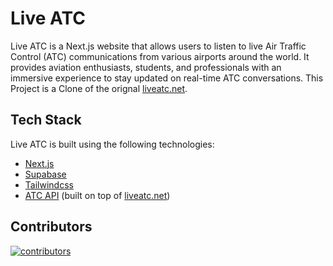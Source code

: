 # Live ATC

Live ATC is a Next.js website that allows users to listen to live Air Traffic Control (ATC) communications from various airports around the world. It provides aviation enthusiasts, students, and professionals with an immersive experience to stay updated on real-time ATC conversations. This Project is a Clone of the orignal [liveatc.net](https://www.liveatc.net/).

## Tech Stack

Live ATC is built using the following technologies:

- [Next.js](https://nextjs.org/)
- [Supabase](https://supabase.com/)
- [Tailwindcss](https://tailwindcss.com/)
- [ATC API]() (built on top of [liveatc.net](https://www.liveatc.net/))

## Contributors

<a href="https://github.com/Isaiah-Hamilton/live-atc/graphs/contributors">
  <img src="https://contributors.deno.dev/Isaiah-Hamilton/live-atc" alt="contributors">
</a>